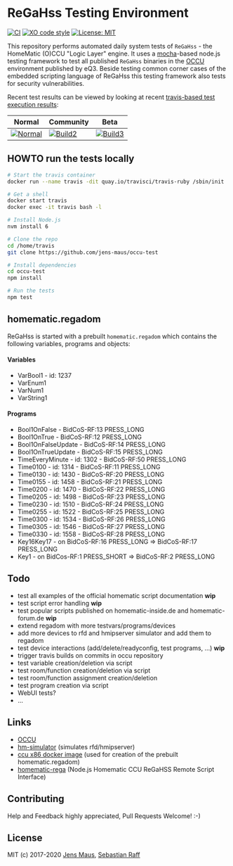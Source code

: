# ReGaHss Testing Environment
[![CI](https://github.com/jens-maus/occu-test/workflows/CI/badge.svg)](https://github.com/jens-maus/occu-test/actions)
[![XO code style](https://img.shields.io/badge/code_style-XO-5ed9c7.svg)](https://github.com/sindresorhus/xo)
[![License: MIT](https://img.shields.io/badge/License-MIT-blue.svg)](https://opensource.org/licenses/MIT)

This repository performs automated daily system tests of `ReGaHss` - the HomeMatic (O)CCU "Logic Layer" engine. It uses a [mocha](https://github.com/mochajs/mocha)-based node.js testing framework to test all published `ReGaHss` binaries in the [OCCU](https://github.com/eq-3/occu) environment published by eQ3. Beside testing common corner cases of the embedded scripting language of ReGaHss this testing framework also tests for security vulnerabilities.

Recent test results can be viewed by looking at recent [travis-based test execution results](https://travis-ci.org/jens-maus/occu-test):

| Normal            | Community         | Beta              |
|-------------------|-------------------|-------------------|
| [![Normal][1]][4] | [![Build2][2]][4] | [![Build3][3]][4] |

[1]: https://travis-matrix-badges.herokuapp.com/repos/jens-maus/occu-test/branches/master/1
[2]: https://travis-matrix-badges.herokuapp.com/repos/jens-maus/occu-test/branches/master/2
[3]: https://travis-matrix-badges.herokuapp.com/repos/jens-maus/occu-test/branches/master/3
[4]: https://travis-ci.org/jens-maus/occu-test

## HOWTO run the tests locally
```bash
# Start the travis container
docker run --name travis -dit quay.io/travisci/travis-ruby /sbin/init

# Get a shell
docker start travis
docker exec -it travis bash -l

# Install Node.js
nvm install 6

# Clone the repo
cd /home/travis
git clone https://github.com/jens-maus/occu-test

# Install dependencies
cd occu-test
npm install

# Run the tests
npm test
```

## homematic.regadom

ReGaHss is started with a prebuilt `homematic.regadom` which contains the following variables, programs and objects:

#### Variables

* VarBool1 - id: 1237
* VarEnum1
* VarNum1
* VarString1

#### Programs

* Bool1OnFalse - BidCoS-RF:13 PRESS_LONG
* Bool1OnTrue - BidCoS-RF:12 PRESS_LONG
* Bool1OnFalseUpdate - BidCoS-RF:14 PRESS_LONG
* Bool1OnTrueUpdate - BidCoS-RF:15 PRESS_LONG
* TimeEveryMinute - id: 1302 - BidCoS-RF:50 PRESS_LONG
* Time0100 - id: 1314 - BidCoS-RF:11 PRESS_LONG
* Time0130 - id: 1430 - BidCoS-RF:20 PRESS_LONG
* Time0155 - id: 1458 - BidCoS-RF:21 PRESS_LONG
* Time0200 - id: 1470 - BidCoS-RF:22 PRESS_LONG
* Time0205 - id: 1498 - BidCoS-RF:23 PRESS_LONG
* Time0230 - id: 1510 - BidCoS-RF:24 PRESS_LONG
* Time0255 - id: 1522 - BidCoS-RF:25 PRESS_LONG
* Time0300 - id: 1534 - BidCoS-RF:26 PRESS_LONG
* Time0305 - id: 1546 - BidCoS-RF:27 PRESS_LONG
* Time0330 - id: 1558 - BidCoS-RF:28 PRESS_LONG
* Key16Key17 - on BidCoS-RF:16 PRESS_LONG => BidCoS-RF:17 PRESS_LONG
* Key1 - on BidCos-RF:1 PRESS_SHORT => BidCoS-RF:2 PRESS_LONG

## Todo

* test all examples of the official homematic script documentation **wip**
* test script error handling **wip**
* test popular scripts published on homematic-inside.de and homematic-forum.de **wip**
* extend regadom with more testvars/programs/devices
* add more devices to rfd and hmipserver simulator and add them to regadom
* test device interactions (add/delete/readyconfig, test programs, ...) **wip**
* trigger travis builds on commits in occu repository
* test variable creation/deletion via script
* test room/function creation/deletion via script
* test room/function assignment creation/deletion
* test program creation via script
* WebUI tests?
* ...

## Links

* [OCCU](https://github.com/eq-3/occu)
* [hm-simulator](https://github.com/hobbyquaker/hm-simulator) (simulates rfd/hmipserver)
* [ccu x86 docker image](https://hub.docker.com/r/litti/ccu2/) (used for creation of the prebuilt homematic.regadom)
* [homematic-rega](https://github.com/hobbyquaker/homematic-rega) (Node.js Homematic CCU ReGaHSS Remote Script Interface)

## Contributing

Help and Feedback highly appreciated, Pull Requests Welcome! :-)

## License

MIT (c) 2017-2020 [Jens Maus](https://github.com/jens-maus), [Sebastian Raff](https://github.com/hobbyquaker)
